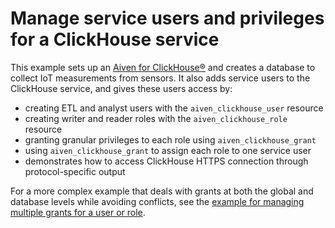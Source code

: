 
# Manage service users and privileges for a ClickHouse service

This example sets up an [Aiven for ClickHouse®](https://aiven.io/docs/products/clickhouse) and creates a database to collect IoT measurements from sensors. It also adds service users to the ClickHouse service,
and gives these users access by:

- creating ETL and analyst users with the `aiven_clickhouse_user` resource
- creating writer and reader roles with the `aiven_clickhouse_role` resource
- granting granular privileges to each role using `aiven_clickhouse_grant`
- using `aiven_clickhouse_grant` to assign each role to one service user
- demonstrates how to access ClickHouse HTTPS connection through protocol-specific output

For a more complex example that deals with grants at both the global and database levels while avoiding conflicts, see the
[example for managing multiple grants for a user or role](https://github.com/aiven/terraform-provider-aiven/tree/main/examples/clickhouse/grants).
